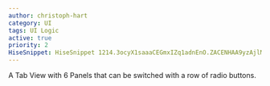 ```yaml
---
author: christoph-hart
category: UI
tags: UI Logic
active: true
priority: 2
HiseSnippet: HiseSnippet 1214.3ocyX1saaaCEGmxIZq1adnEnO.ZACENHAA9yzAjlMu3jLXrXGiZmfVTDDPKQGSDYRCIpz30Efgcwdd1iPej1M65sC0GVzJNcyBNYQvWXd9f7m9KxiDYGGtIw0k6fzx1axXBR6K06NgIF1XHlxPM2Go805s7rohw1Did39tF8HtBixFC3NFa6aAs2jwXWWhERSakeTllV1UQ9W+42uG1FyLIwlPnS4TSxQzQTQr0N0+Ips8gXKRO5HknqVuoIm0fay8.DWQuHZL17R7Ej1XYXYzQZe1AVTA2oq.KHtHsU2iaMo6P96YAweJ0k12lHaTB0E5n.yGxssjDKshZLjZa0IRJbQPuzIVXVIPXdtdKpEcp8XA5o9NLhyPUOzxLKdqLCdkTwqnBdyAIMEjVM.omo20zgNVD6QxyWn2jIHNCvfrqhRPrnL+UF8FbHBlXqQ3KIG5.MllQgWVq3lF0JVb8cxmKeNP7gm1WgcLZeRqy26jd8NtcWicM1dGEW88DBnAX9cmsiZNiwLh8T64jSYJPglE2wfZ7J0tDLrwFqm6C4yY.Wgc36nmAAGw5EDQC9nwbFznvZ64GxZFa.835RVk4ELdepz5HiHQVwi1VtxfYBGtcCrsceXpVANKXnBsu9N4tAzEJylxHFC7XlBJmYjHpBlQC4lfPX6QVOu7dKqM2DaaPstF.LbX2hxrHWe7f3TfgHaVH3jxUvc2V1D1EhgABVvMPnpMiBrkKLGKhF+AbWCJzyQAN6M8oRFki0t9v8hWDRcP72jOG7KWx6wntn3YaZHb7iFdFGqHs4BxwrBvS0bYAQyHoqAClquvt2l3LW2x5CNepDKv7F0m3DI7QABKZlckn9cuRTsPgYv7Hk.4rlLp33wD1cU9.EN4C92IM2GKvxkug1f3FSbDTIBZ6StBpEFrXNq99D2KE7wPM3oyXQZOQ368qBWpG7H.QsjIDznH553Bl6VexzFF+R82SsDCi8915CIzKFpT386p6huhzj0wg.yCjkIDjqkCqdGnJqgrRzhvRIEV9U7xkkRKHKkUYgubYo7BxREEV9iqVtrTYAYopJK2rbYo5BxRMEVdyusbYo1Lr74ArjO5UlxBk9nHiF9+LqhVSgDz2jfjg+dRRd5Gp2m6XQbdM1h54p9wNx08SYH6rLbDteHC4zOpusDZUJ9niBE0GTeL1A5EU4Mh7DKYG.UZ5R+YkOipQhagO1+VhY65y4I2cpVkteTqqhpACe3zhIbkRgvUBkn9xCfvU9wlvUNEBWYThhgO.BWkGaBWkTHbUPIpb+.HbUuSgas+eDtpoP3phR7ZlG.gq1isYb0RgvUCk3choU3t8tOg88xs7rwhY2Lr7D.Bc.eW9L6.UtKSlKULQ8DBVZ6P9+JhOSuCUXNb9LlYNLBuE+9fwvyUHu9ACFPLEw.tp9gu494PDPul6InrKZgENTXxjdauQc4dNlDXzYxsNB1zxHmTDztnrsTA5RXV9M9a3JzYIYasPmkhbhFgMc3maFraL4IW7DeK.SL+CsIqdKYa38s96PSUmGQsnmaZNaWcqDKm1Dqj1Dql1Dqk1D2NsI9xzl329umn7bt9AOAeTvxFDpUmC72dql1ALLLCze1J5e.H7oZ7J
---
```



A Tab View with 6 Panels that can be switched with a row of radio buttons.